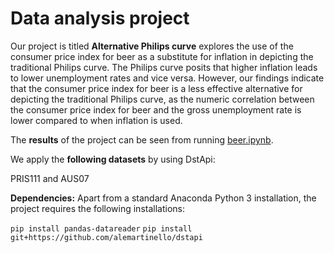 # Data analysis project

Our project is titled **Alternative Philips curve** explores the use of the consumer price index for beer as a substitute for inflation in depicting the traditional Philips curve. The Philips curve posits that higher inflation leads to lower unemployment rates and vice versa. However, our findings indicate that the consumer price index for beer is a less effective alternative for depicting the traditional Philips curve, as the numeric correlation between the consumer price index for beer and the gross unemployment rate is lower compared to when inflation is used.

The **results** of the project can be seen from running [beer.ipynb](beer.ipynb).

We apply the **following datasets** by using DstApi:

PRIS111 and AUS07

**Dependencies:** Apart from a standard Anaconda Python 3 installation, the project requires the following installations:

`pip install pandas-datareader`
`pip install git+https://github.com/alemartinello/dstapi`
